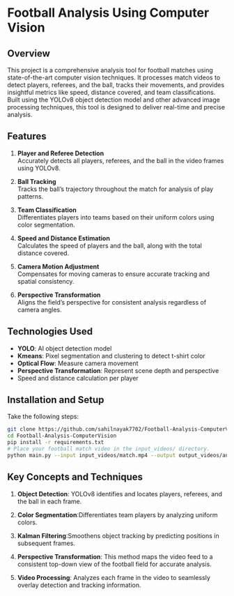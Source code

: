 # Football Analysis Using Computer Vision

## Overview

This project is a comprehensive analysis tool for football matches using state-of-the-art computer vision techniques. It processes match videos to detect players, referees, and the ball, tracks their movements, and provides insightful metrics like speed, distance covered, and team classifications. Built using the YOLOv8 object detection model and other advanced image processing techniques, this tool is designed to deliver real-time and precise analysis.

## Features

1. **Player and Referee Detection**  
   Accurately detects all players, referees, and the ball in the video frames using YOLOv8.  

2. **Ball Tracking**  
   Tracks the ball’s trajectory throughout the match for analysis of play patterns.  

3. **Team Classification**  
   Differentiates players into teams based on their uniform colors using color segmentation.  

4. **Speed and Distance Estimation**  
   Calculates the speed of players and the ball, along with the total distance covered.  

5. **Camera Motion Adjustment**  
   Compensates for moving cameras to ensure accurate tracking and spatial consistency.  

6. **Perspective Transformation**  
   Aligns the field’s perspective for consistent analysis regardless of camera angles.  

## Technologies Used

- **YOLO**: AI object detection model
- **Kmeans**: Pixel segmentation and clustering to detect t-shirt color
- **Optical Flow**: Measure camera movement
- **Perspective Transformation**: Represent scene depth and perspective
- Speed and distance calculation per player

## Installation and Setup

Take the following steps:  
   ```bash
   git clone https://github.com/sahilnayak7702/Football-Analysis-ComputerVision.git
   cd Football-Analysis-ComputerVision
   pip install -r requirements.txt
   # Place your football match video in the input_videos/ directory.
   python main.py --input input_videos/match.mp4 --output output_videos/analysis.mp4
   ```

## Key Concepts and Techniques
1. **Object Detection**: YOLOv8 identifies and locates players, referees, and the ball in each frame.

2. **Color Segmentation**:Differentiates team players by analyzing uniform colors.
   
3. **Kalman Filtering**:Smoothens object tracking by predicting positions in subsequent frames.


4. **Perspective Transformation**: This method maps the video feed to a consistent top-down view of the football field for accurate analysis.

5. **Video Processing**: Analyzes each frame in the video to seamlessly overlay detection and tracking information.



